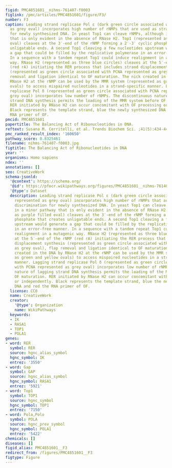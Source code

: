 ```yaml
---
figid: PMC4851601__nihms-761407-f0003
figlink: /pmc/articles/PMC4851601/figure/F3/
number: F3
caption: Leading strand replicase Pol ε (dark green circle associated with PCNA represented
  as grey oval) incorporates high number of rNMPs that are used as strand discrimination
  for newly synthesized DNA. In yeast Top1 can cleave rNMPs, although in a minor pathway
  that is only evident in the absence of RNase H2. Top1 (represented as purple filled
  oval) cleaves at the 3′-end of the rNMP forming a 2′-3′ cyclic phosphate that creates
  unligatable ends. A second Top1 cleaving a few nucleotides upstream would generate
  a gap that could be filled by the replicative polymerase in an error-free manner.
  In a sequence with a tandem repeat Top1 could induce realignment in a mutagenic
  way. RNase H2 (represented as three blue circles) cleaves at the 5′-end of the rNMP
  (red rA) initiating the RER process that includes strand displacement synthesis
  (represented as green circle associated with PCNA represented as grey oval), flap
  removal and ligation identical to OF maturation. The nick created in the DNA by
  RNase H2 at the rNMP can be used by the MMR system (represented as green and yellow
  ovals) to access mispaired nucleotides in a strand-specific manner. Lagging strand
  replicase Pol δ (represented as green circle associated with PCNA represented as
  grey oval) incorporates low number of rNMPs. The discontinuous nature of lagging
  strand DNA synthesis permits the loading of the MMR system before OF maturation.
  RER initiated by RNase H2 can occur concomitant with OF processing or independently.
  Black represents the template strand, blue the newly synthesized DNA and red the
  RNA primer of OF.
pmcid: PMC4851601
papertitle: The Balancing Act of Ribonucleotides in DNA.
reftext: Susana M. Cerritelli, et al. Trends Biochem Sci. ;41(5):434-445.
pmc_ranked_result_index: '160650'
pathway_score: 0.8325461
filename: nihms-761407-f0003.jpg
figtitle: The Balancing Act of Ribonucleotides in DNA
year: ''
organisms: Homo sapiens
ndex: ''
annotations: []
seo: CreativeWork
schema-jsonld:
  '@context': https://schema.org/
  '@id': https://pfocr.wikipathways.org/figures/PMC4851601__nihms-761407-f0003.html
  '@type': Dataset
  description: Leading strand replicase Pol ε (dark green circle associated with PCNA
    represented as grey oval) incorporates high number of rNMPs that are used as strand
    discrimination for newly synthesized DNA. In yeast Top1 can cleave rNMPs, although
    in a minor pathway that is only evident in the absence of RNase H2. Top1 (represented
    as purple filled oval) cleaves at the 3′-end of the rNMP forming a 2′-3′ cyclic
    phosphate that creates unligatable ends. A second Top1 cleaving a few nucleotides
    upstream would generate a gap that could be filled by the replicative polymerase
    in an error-free manner. In a sequence with a tandem repeat Top1 could induce
    realignment in a mutagenic way. RNase H2 (represented as three blue circles) cleaves
    at the 5′-end of the rNMP (red rA) initiating the RER process that includes strand
    displacement synthesis (represented as green circle associated with PCNA represented
    as grey oval), flap removal and ligation identical to OF maturation. The nick
    created in the DNA by RNase H2 at the rNMP can be used by the MMR system (represented
    as green and yellow ovals) to access mispaired nucleotides in a strand-specific
    manner. Lagging strand replicase Pol δ (represented as green circle associated
    with PCNA represented as grey oval) incorporates low number of rNMPs. The discontinuous
    nature of lagging strand DNA synthesis permits the loading of the MMR system before
    OF maturation. RER initiated by RNase H2 can occur concomitant with OF processing
    or independently. Black represents the template strand, blue the newly synthesized
    DNA and red the RNA primer of OF.
  license: CC0
  name: CreativeWork
  creator:
    '@type': Organization
    name: WikiPathways
  keywords:
  - IK
  - RASA1
  - TOP1
  - POLA1
genes:
- word: RER
  symbol: RER
  source: hgnc_alias_symbol
  hgnc_symbol: IK
  entrez: '3550'
- word: Gap
  symbol: GAP
  source: hgnc_alias_symbol
  hgnc_symbol: RASA1
  entrez: '5921'
- word: Top1
  symbol: TOP1
  source: hgnc_symbol
  hgnc_symbol: TOP1
  entrez: '7150'
- word: Pola,Polo
  symbol: POLA
  source: hgnc_prev_symbol
  hgnc_symbol: POLA1
  entrez: '5422'
chemicals: []
diseases: []
figid_alias: PMC4851601__F3
redirect_from: /figures/PMC4851601__F3
figtype: Figure
---
```

